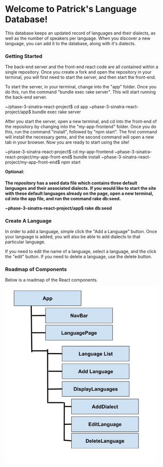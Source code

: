 <h1><strong>Welcome to Patrick's Language Database!</strong></h1> 

This database keeps an updated record of languages and their dialects, as well as the number of speakers per language. When you discover a new language, you can add it to the database, along with it's dialects. 

<h3><strong>Getting Started</strong></h3>

The back-end server and the front-end react code are all contained within a single repository. Once you create a fork and open the repository in your terminal, you will first need to start the server, and then start the front-end. 

To start the server, in your terminal, change into the "app" folder. Once you do this, run the command "bundle exec rake server". This will start running the back-end server.  

~/phase-3-sinatra-react-project$ cd app
~phase-3-sinatra-react-project/app$ bundle exec rake server

After you start the server, open a new terminal, and cd into the front-end of the repository by changing into the "my-app-frontend" folder. Once you do this, run the command "install", followed by "npm start". The first command will install the necessary gems, and the second command will open a new tab in your browser. Now you are ready to start using the site! 

~phase-3-sinatra-react-project$ cd my-app-frontend
~phase-3-sinatra-react-project/my-app-front-end$ bundle install
~phase-3-sinatra-react-project/my-app-front-end$ npm start

<strong>Optional:</strong><h4> The repository has a seed data file which contains three default languages and their associated dialects. If you would like to start the site with these default languages already on the page, open a new terminal, cd into the app file, and run the command rake db:seed. 

~phase-3-sinatra-react-project/app$ rake db:seed</h4>

<h3><strong>Create A Language</strong></h3>

In order to add a language, simple click the "Add a Language" button. Once your language is added, you will also be able to add dialects to that particular language. 

If you need to edit the name of a language, select a language, and the click the "edit" button. If you need to delete a language, use the delete button. 

<h3><strong>Roadmap of Components</strong></h3>

Below is a roadmap of the React components. 

<img src="my-app-frontend/src/images/ComponentHierarchy.jpg">